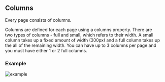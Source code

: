 ## Columns

Every page consists of columns.

Columns are defined for each page using a columns property. There are two types of columns - full and small, which refers to their width. A small column takes up a fixed amount of width (300px) and a full column takes up the all of the remaining width. You can have up to 3 columns per page and you must have either 1 or 2 full columns. 

### Example
![example](https://raw.githubusercontent.com/glanceapp/glance/refs/heads/main/docs/images/column-configuration-1.png)
